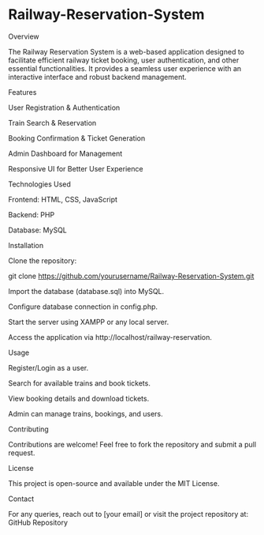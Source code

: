 # Railway-Reservation-System

Overview

The Railway Reservation System is a web-based application designed to facilitate efficient railway ticket booking, user authentication, and other essential functionalities. It provides a seamless user experience with an interactive interface and robust backend management.

Features

User Registration & Authentication

Train Search & Reservation

Booking Confirmation & Ticket Generation

Admin Dashboard for Management

Responsive UI for Better User Experience

Technologies Used

Frontend: HTML, CSS, JavaScript

Backend: PHP

Database: MySQL

Installation

Clone the repository:

git clone https://github.com/yourusername/Railway-Reservation-System.git

Import the database (database.sql) into MySQL.

Configure database connection in config.php.

Start the server using XAMPP or any local server.

Access the application via http://localhost/railway-reservation.

Usage

Register/Login as a user.

Search for available trains and book tickets.

View booking details and download tickets.

Admin can manage trains, bookings, and users.

Contributing

Contributions are welcome! Feel free to fork the repository and submit a pull request.

License

This project is open-source and available under the MIT License.

Contact

For any queries, reach out to [your email] or visit the project repository at:
GitHub Repository
